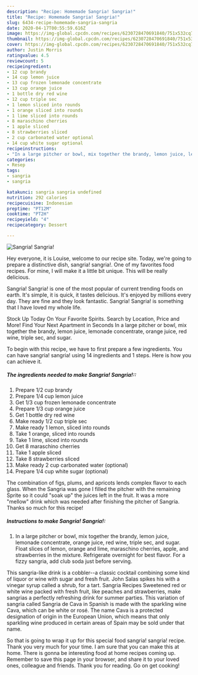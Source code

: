 ```yaml
---
description: "Recipe: Homemade Sangria! Sangria!"
title: "Recipe: Homemade Sangria! Sangria!"
slug: 6434-recipe-homemade-sangria-sangria
date: 2020-04-17T00:55:59.616Z
image: https://img-global.cpcdn.com/recipes/6230728470691840/751x532cq70/sangria-sangria-recipe-main-photo.jpg
thumbnail: https://img-global.cpcdn.com/recipes/6230728470691840/751x532cq70/sangria-sangria-recipe-main-photo.jpg
cover: https://img-global.cpcdn.com/recipes/6230728470691840/751x532cq70/sangria-sangria-recipe-main-photo.jpg
author: Justin Morris
ratingvalue: 4.5
reviewcount: 5
recipeingredient:
- 12 cup brandy
- 14 cup lemon juice
- 13 cup frozen lemonade concentrate
- 13 cup orange juice
- 1 bottle dry red wine
- 12 cup triple sec
- 1 lemon sliced into rounds
- 1 orange sliced into rounds
- 1 lime sliced into rounds
- 8 maraschino cherries
- 1 apple sliced
- 8 strawberries sliced
- 2 cup carbonated water optional
- 14 cup white sugar optional
recipeinstructions:
- "In a large pitcher or bowl, mix together the brandy, lemon juice, lemonade concentrate, orange juice, red wine, triple sec, and sugar. Float slices of lemon, orange and lime, maraschino cherries, apple, and strawberries  in the mixture. Refrigerate overnight for best flavor. For a fizzy sangria, add club soda just before serving."
categories:
- Resep
tags:
- sangria
- sangria

katakunci: sangria sangria undefined
nutrition: 292 calories
recipecuisine: Indonesian
preptime: "PT12M"
cooktime: "PT2H"
recipeyield: "4"
recipecategory: Dessert

---
```



![Sangria! Sangria!](https://img-global.cpcdn.com/recipes/6230728470691840/751x532cq70/sangria-sangria-recipe-main-photo.jpg)

Hey everyone, it is Louise, welcome to our recipe site. Today, we're going to prepare a distinctive dish, sangria! sangria!. One of my favorites food recipes. For mine, I will make it a little bit unique. This will be really delicious.

Sangria! Sangria! is one of the most popular of current trending foods on earth. It's simple, it is quick, it tastes delicious. It's enjoyed by millions every day. They are fine and they look fantastic. Sangria! Sangria! is something that I have loved my whole life.

Stock Up Today On Your Favorite Spirits. Search by Location, Price and More! Find Your Next Apartment in Seconds In a large pitcher or bowl, mix together the brandy, lemon juice, lemonade concentrate, orange juice, red wine, triple sec, and sugar.


To begin with this recipe, we have to first prepare a few ingredients. You can have sangria! sangria! using 14 ingredients and 1 steps. Here is how you can achieve it.

##### The ingredients needed to make Sangria! Sangria!::

1. Prepare 1/2 cup brandy
1. Prepare 1/4 cup lemon juice
1. Get 1/3 cup frozen lemonade concentrate
1. Prepare 1/3 cup orange juice
1. Get 1 bottle dry red wine
1. Make ready 1/2 cup triple sec
1. Make ready 1 lemon, sliced into rounds
1. Take 1 orange, sliced into rounds
1. Take 1 lime, sliced into rounds
1. Get 8 maraschino cherries
1. Take 1 apple sliced
1. Take 8 strawberries sliced
1. Make ready 2 cup carbonated water (optional)
1. Prepare 1/4 cup white sugar (optional)


The combination of figs, plums, and apricots lends complex flavor to each glass. When the Sangria was gone I filled the pitcher with the remaining Sprite so it could &#34;soak up&#34; the juices left in the fruit. It was a more &#34;mellow&#34; drink which was needed after finishing the pitcher of Sangria. Thanks so much for this recipe! 

##### Instructions to make Sangria! Sangria!:

1. In a large pitcher or bowl, mix together the brandy, lemon juice, lemonade concentrate, orange juice, red wine, triple sec, and sugar. Float slices of lemon, orange and lime, maraschino cherries, apple, and strawberries  in the mixture. Refrigerate overnight for best flavor. For a fizzy sangria, add club soda just before serving.


This sangria-like drink is a cobbler--a classic cocktail combining some kind of liquor or wine with sugar and fresh fruit. John Salas spikes his with a vinegar syrup called a shrub, for a tart. Sangria Recipes Sweetened red or white wine packed with fresh fruit, like peaches and strawberries, make sangrias a perfectly refreshing drink for summer parties. This variation of sangria called Sangria de Cava in Spanish is made with the sparkling wine Cava, which can be white or rosé. The name Cava is a protected designation of origin in the European Union, which means that only sparkling wine produced in certain areas of Spain may be sold under that name. 

So that is going to wrap it up for this special food sangria! sangria! recipe. Thank you very much for your time. I am sure that you can make this at home. There is gonna be interesting food at home recipes coming up. Remember to save this page in your browser, and share it to your loved ones, colleague and friends. Thank you for reading. Go on get cooking!
